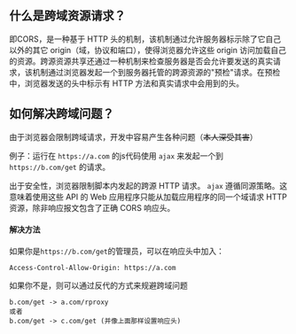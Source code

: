 ## 什么是跨域资源请求？

即CORS，是一种基于 HTTP 头的机制，该机制通过允许服务器标示除了它自己以外的其它 origin（域，协议和端口），使得浏览器允许这些 origin 访问加载自己的资源。跨源资源共享还通过一种机制来检查服务器是否会允许要发送的真实请求，该机制通过浏览器发起一个到服务器托管的跨源资源的"预检"请求。在预检中，浏览器发送的头中标示有 HTTP 方法和真实请求中会用到的头。

## 如何解决跨域问题？

由于浏览器会限制跨域请求，开发中容易产生各种问题（~~本人深受其害~~）

例子：运行在 `https://a.com` 的js代码使用 `ajax` 来发起一个到 `https://b.com/get` 的请求。

出于安全性，浏览器限制脚本内发起的跨源 HTTP 请求。 `ajax` 遵循同源策略。这意味着使用这些 API 的 Web 应用程序只能从加载应用程序的同一个域请求 HTTP 资源，除非响应报文包含了正确 CORS 响应头。

#### 解决方法

如果你是`https://b.com/get`的管理员，可以在响应头中加入：

```
Access-Control-Allow-Origin: https://a.com
```

如果你不是，则可以通过反代的方式来规避跨域问题

```
b.com/get -> a.com/rproxy
或者
b.com/get -> c.com/get (并像上面那样设置响应头)
```